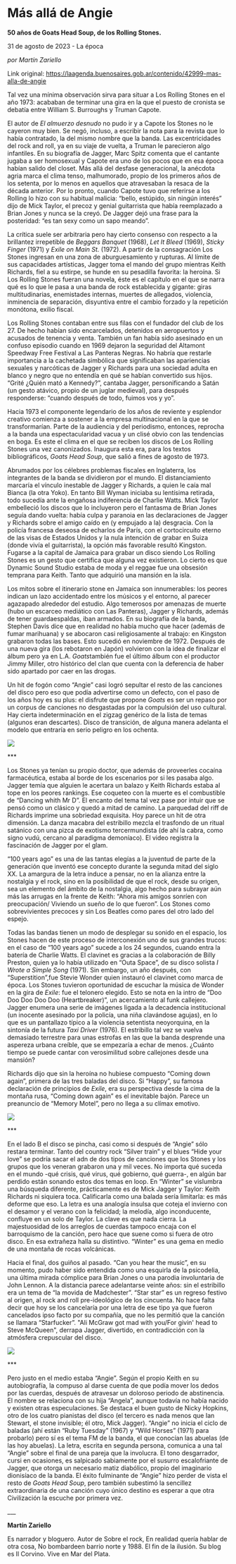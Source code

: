 # Más allá de Angie

**50 años de Goats Head Soup, de los Rolling Stones.**

31 de agosto de 2023 - La época

_por Martín Zariello_

Link original: https://laagenda.buenosaires.gob.ar/contenido/42999-mas-alla-de-angie



Tal vez una mínima observación sirva para situar a Los Rolling Stones en el año 1973: acababan de terminar una gira en la que el puesto de cronista se debatía entre William S. Burroughs y Truman Capote.




El autor de *El almuerzo desnudo* no pudo ir y a Capote los Stones no le cayeron muy bien. Se negó, incluso, a escribir la nota para la revista que lo había contratado, la del mismo nombre que la banda. Las excentricidades del rock and roll, ya en su viaje de vuelta, a Truman le parecieron algo infantiles. En su biografía de Jagger, Marc Spitz comenta que el cantante jugaba a ser homosexual y Capote era uno de los pocos que en esa época habían salido del closet. Más allá del desfase generacional, la anécdota agria marca el clima tenso, malhumorado, propio de los primeros años de los setenta, por lo menos en aquellos que atravesaban la resaca de la década anterior. Por lo pronto, cuando Capote tuvo que referirse a los Rolling lo hizo con su habitual malicia: “bello, estúpido, sin ningún interés” dijo de Mick Taylor, el precoz y genial guitarrista que había reemplazado a Brian Jones y nunca se la creyó. De Jagger dejó una frase para la posteridad: “es tan sexy como un sapo meando”.




La crítica suele ser arbitraria pero hay cierto consenso con respecto a la brillantez irrepetible de *Beggars Banquet* (1968), *Let It Bleed* (1969), *Sticky Finger* (1971) y *Exile on Main St.* (1972). A partir de la consagración Los Stones ingresan en una zona de aburguesamiento y rupturas. Al límite de sus capacidades artísticas, Jagger toma el mando del grupo mientras Keith Richards, fiel a su estirpe, se hunde en su pesadilla favorita: la heroína. Si Los Rolling Stones fueran una novela, éste es el capítulo en el que se narra qué es lo que le pasa a una banda de rock establecida y gigante: giras multitudinarias, enemistades internas, muertes de allegados, violencia, inminencia de separación, disyuntiva entre el cambio forzado y la repetición monótona, exilio fiscal.




Los Rolling Stones contaban entre sus filas con el fundador del club de los 27. De hecho habían sido encarcelados, detenidos en aeropuertos y acusados de tenencia y venta. También un fan había sido asesinado en un confuso episodio cuando en 1969 dejaron la seguridad del Altamont Speedway Free Festival a Las Panteras Negras. No habría que restarle importancia a la cachetada simbólica que significaban las apariencias sexuales y narcóticas de Jagger y Richards para una sociedad adulta en blanco y negro que no entendía en qué se habían convertido sus hijos. “Grité ¿Quién mató a Kennedy?”, cantaba Jagger, personificando a Satán (un gesto atávico, propio de un juglar medieval), para después responderse: “cuando después de todo, fuimos vos y yo”.




Hacia 1973 el componente legendario de los años de reviente y esplendor creativo comienza a sostener a la empresa multinacional en la que se transformarían. Parte de la audiencia y del periodismo, entonces, reprocha a la banda una espectacularidad vacua y un clisé obvio con las tendencias en boga. Es este el clima en el que se reciben los discos de Los Rolling Stones una vez canonizados. Inaugura esta era, para los textos bibliográficos, *Goats Head Soup*, que salió a fines de agosto de 1973.




Abrumados por los célebres problemas fiscales en Inglaterra, los integrantes de la banda se dividieron por el mundo. El distanciamiento marcaría el vínculo inestable de Jagger y Richards, a quien le caía mal Bianca (la otra Yoko). En tanto Bill Wyman iniciaba su lentísima retirada, todo sucedía ante la engañosa indiferencia de Charlie Watts. Mick Taylor embelleció los discos que lo incluyeron pero el fantasma de Brian Jones seguía dando vuelta: había culpa y paranoia en las declaraciones de Jagger y Richards sobre el amigo caído en (y empujado a la) desgracia. Con la policía francesa deseosa de echarlos de París, con el cortocircuito eterno de las visas de Estados Unidos y la nula intención de grabar en Suiza (donde vivía el guitarrista), la opción más favorable resultó Kingston. Fugarse a la capital de Jamaica para grabar un disco siendo Los Rolling Stones es un gesto que certifica que alguna vez existieron. Lo cierto es que Dynamic Sound Studio estaba de moda y el reggae fue una obsesión temprana para Keith. Tanto que adquirió una mansión en la isla.




Los mitos sobre el itinerario stone en Jamaica son innumerables: los peores indican un lazo accidentado entre los músicos y el entorno, al parecer agazapado alrededor del estudio. Algo temerosos por amenazas de muerte (hubo un escarceo mediático con Las Panteras), Jagger y Richards, además de tener guardaespaldas, iban armados. En su biografía de la banda, Stephen Davis dice que en realidad no había mucho que hacer (además de fumar marihuana) y se abocaron casi religiosamente al trabajo: en Kingston grabaron todas las bases. Esto sucedió en noviembre de 1972. Después de una nueva gira (los rebotaron en Japón) volvieron con la idea de finalizar el álbum pero ya en L.A. *Goats*también fue el último álbum con el productor Jimmy Miller, otro histórico del clan que cuenta con la deferencia de haber sido apartado por caer en las drogas.




Un hit de fogón como “Angie” casi logró sepultar el resto de las canciones del disco pero eso que podía advertirse como un defecto, con el paso de los años hoy es su plus: el disfrute que propone *Goats* es ser un repaso por un corpus de canciones no desgastadas por la compulsión del uso cultural. Hay cierta indeterminación en el zigzag genérico de la lista de temas (algunos eran descartes). Disco de transición, de alguna manera adelanta el modelo que entraría en serio peligro en los ochenta.




![](https://cdn.feater.me/files/images/2629329/30ac0d4d-ab59-4744-b7ae-62ffbc7a749b.jpg)




\*\*\*




Los Stones ya tenían su propio doctor, que además de proveerles cocaína farmacéutica, estaba al borde de los escenarios por si les pasaba algo. Jagger temía que alguien le acertara un balazo y Keith Richards estaba al tope en los peores rankings. Ese coqueteo con la muerte es el combustible de “Dancing whith Mr D”. El encanto del tema tal vez pase por intuir que se pensó como un clásico y quedó a mitad de camino. La parquedad del riff de Richards imprime una sobriedad exquisita. Hoy parece un hit de otra dimensión. La danza macabra del estribillo mezcla el trasfondo de un ritual satánico con una pizca de exotismo tercermundista (de ahí la cabra, como signo vudú, cercano al paradigma demoníaco). El video registra la fascinación de Jagger por el glam.




“100 years ago” es una de las tantas elegías a la juventud de parte de la generación que inventó ese concepto durante la segunda mitad del siglo XX. La amargura de la letra induce a pensar, no en la alianza entre la nostalgia y el rock, sino en la posibilidad de que el rock, desde su origen, sea un elemento del ámbito de la nostalgia, algo hecho para subrayar aún más las arrugas en la frente de Keith: “Ahora mis amigos sonríen con preocupación/ Viviendo un sueño de lo que fueron”. Los Stones como sobrevivientes precoces y sin Los Beatles como pares del otro lado del espejo.




Todas las bandas tienen un modo de desplegar su sonido en el espacio, los Stones hacen de este proceso de interconexión uno de sus grandes trucos: en el caso de “100 years ago” sucede a los 24 segundos, cuando entra la batería de Charlie Watts. El clavinet es gracias a la colaboración de Billy Preston, quien ya lo había utilizado en “Outa Space”, de su disco solista *I Wrote a Simple Song* (1971). Sin embargo, un año después, con “Superstition”,fue Stevie Wonder quien instauró el clavinet como marca de época. Los Stones tuvieron oportunidad de escuchar la música de Wonder en la gira de *Exile*: fue el telonero elegido. Esto se nota en la intro de “Doo Doo Doo Doo Doo (Heartbreaker)”, un acercamiento al funk callejero. Jagger enumera una serie de imágenes ligada a la decadencia institucional (un inocente asesinado por la policía, una niña clavándose agujas), en lo que es un pantallazo típico a la violencia setentista neoyorquina, en la sintonía de la futura *Taxi Driver* (1976). El estribillo tal vez se vuelva demasiado terrestre para unas estrofas en las que la banda desprende una aspereza urbana creíble, que se empezaría a echar de menos. ¿Cuánto tiempo se puede cantar con verosimilitud sobre callejones desde una mansión?




Richards dijo que sin la heroína no hubiese compuesto “Coming down again”, primera de las tres baladas del disco. Si “Happy”, su famosa declaración de principios de *Exile*, era su perspectiva desde la cima de la montaña rusa, “Coming down again” es el inevitable bajón. Parece un preanuncio de “Memory Motel”, pero no llega a su clímax emotivo.




![](https://cdn.feater.me/files/images/2629344/c5af4149-1117-48a3-98c6-812a35bad700.jpg)




\*\*\*




En el lado B el disco se pincha, casi como si después de “Angie” sólo restara terminar. Tanto del country rock “Silver train” y el blues “Hide your love” se podría sacar el adn de dos tipos de canciones que los Stones y los grupos que los veneran grabaron una y mil veces. No importa qué suceda en el mundo -qué crisis, qué virus, qué gobierno, qué guerra-, en algún bar perdido están sonando estos dos temas en loop. En “Winter” se vislumbra una búsqueda diferente, prácticamente es de Mick Jagger y Taylor: Keith Richards ni siquiera toca. Calificarla como una balada sería limitarla: es más deforme que eso. La letra es una analogía insulsa que coteja el invierno con el desamor y el verano con la felicidad; la melodía, algo inconducente, confluye en un solo de Taylor. La clave es que nada cierra. La majestuosidad de los arreglos de cuerdas tampoco encaja con el barroquismo de la canción, pero hace que suene como si fuera de otro disco. En esa extrañeza halla su distintivo. “Winter” es una gema en medio de una montaña de rocas volcánicas.




Hacia el final, dos guiños al pasado. “Can you hear the music”, en su momento, pudo haber sido entendida como una esquirla de la psicodelia, una última mirada cómplice para Brian Jones o una parodia involuntaria de John Lennon. A la distancia parece adelantarse veinte años: sin el estribillo era un tema de “la movida de Madchester”. “Star star” es un regreso festivo al origen, al rock and roll pre-ideológico de los cincuenta. No hace falta decir que hoy se los cancelaría por una letra de ese tipo ya que fueron cancelados ipso facto por su compañía, que no les permitió que la canción se llamara “Starfucker”. "Ali McGraw got mad with you/For givin' head to Steve McQueen", derrapa Jagger, divertido, en contradicción con la atmósfera crepuscular del disco.




![](https://cdn.feater.me/files/images/2629361/ac0f25a9-80ee-43ca-bf48-510a4a8013b4.jpg)




\*\*\*




Pero justo en el medio estaba “Angie”. Según el propio Keith en su autobiografía, la compuso al darse cuenta de que podía mover los dedos por las cuerdas, después de atravesar un doloroso periodo de abstinencia. El nombre se relaciona con su hija “Angela”, aunque todavía no había nacido y existen otras especulaciones. Se destaca el buen gusto de Nicky Hopkins, otro de los cuatro pianistas del disco (el tercero es nada menos que Ian Stewart, el stone invisible; él otro, Mick Jagger). “Angie” no inicia el ciclo de baladas (ahí están “Ruby Tuesday” (1967) y “Wild Horses” (1971) para probarlo) pero sí es el tema FM de la banda, el que conocían las abuelas (de las hoy abuelas). La letra, escrita en segunda persona, comunica a una tal “Angie” sobre el final de una pareja que la involucra. El tono desgarrador, cursi en ocasiones, es salpicado sabiamente por el susurro escalofriante de Jagger, que otorga un necesario matiz diabólico, propio del imaginario dionisíaco de la banda. El éxito fulminante de “Angie” hizo perder de vista el resto de *Goats Head Soup*, pero también subestimó la sencillez extraordinaria de una canción cuyo único destino es esperar a que otra Civilización la escuche por primera vez.




\_\_\_




**Martín Zariello**




Es narrador y bloguero. Autor de Sobre el rock, En realidad quería hablar de otra cosa, No bombardeen barrio norte y 1988. El fin de la ilusión. Su blog es Il Corvino. Vive en Mar del Plata.



